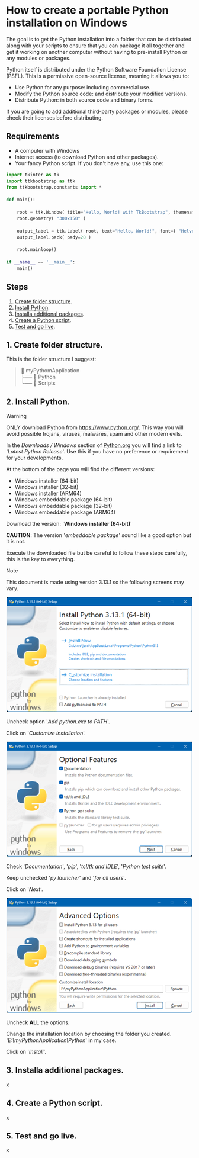 # How to create a portable Python installation on Windows

The goal is to get the Python installation into a folder that can be distributed along with your scripts to ensure that you can package it all together and get it working on another computer without having to pre-install Python or any modules or packages.

Python itself is distributed under the Python Software Foundation License (PSFL). This is a permissive open-source license, meaning it allows you to:
- Use Python for any purpose: including commercial use.
- Modify the Python source code: and distribute your modified versions.
- Distribute Python: in both source code and binary forms.

If you are going to add additional third-party packages or modules, please check their licenses before distributing.

## Requirements

- A computer with Windows
- Internet access (to download Python and other packages).
- Your fancy Python script. If you don't have any, use this one:

```Python
import tkinter as tk
import ttkbootstrap as ttk
from ttkbootstrap.constants import *

def main():
    
    root = ttk.Window( title="Hello, World! with TkBootstrap", themename="darkly" )
    root.geometry( "300x150" )

    output_label = ttk.Label( root, text="Hello, World!", font=( "Helvetica", 16 ) )
    output_label.pack( pady=20 )

    root.mainloop()

if __name__ == '__main__':
    main()
```

## Steps

1. [Create folder structure](#folders).
2. [Install Python](#python).
3. [Installa additional packages](#pip).
4. [Create a Python script](#script).
5. [Test and go live](#test).

## <a name="folders"></a>1. Create folder structure.

This is the folder structure I suggest:

> 📁 myPythomApplication  
> ├── 📁 Python  
> └── 📁 Scripts

## <a name="python"></a>2. Install Python.

>[!WARNING]
>ONLY download Python from https://www.python.org/. This way you will avoid possible trojans, viruses, malwares, spam and other modern evils.

In the _Downloads / Windows_ section of [Python.org](https://www.python.org/) you will find a link to '_Latest Python Release_'. Use this if you have no preference or requirement for your developments.

At the bottom of the page you will find the different versions:
- Windows installer (64-bit)
- Windows installer (32-bit)
- Windows installer (ARM64)
- Windows embeddable package (64-bit)
- Windows embeddable package (32-bit)
- Windows embeddable package (ARM64)

Download the version: '__Windows installer (64-bit)__'

__CAUTION__: The version '_embeddable package_' sound like a good option but it is not.

Execute the downloaded file but be careful to follow these steps carefully, this is the key to everything.

>[!NOTE]
>This document is made using version 3.13.1 so the following screens may vary.

![alt text](image.png)

Uncheck option '_Add python.exe to PATH_'.

Click on '_Customize installation_'.

![alt text](image-1.png)

Check '_Documentation_', '_pip_', '_tcl/tk and IDLE_', '_Python test suite_'.

Keep unchecked '_py launcher_' and '_for all users_'.

Click on '_Next_'.

![alt text](image-2.png)

Uncheck __ALL__ the options.

Change the installation location by choosing the folder you created. '_E:\myPythonApplication\Python_' in my case.

Click on '_Install_'.










## <a name="pip"></a>3. Installa additional packages.

x

## <a name="script"></a>4. Create a Python script.

x

## <a name="test"></a>5. Test and go live.

x


